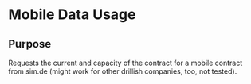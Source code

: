 # Mobile Data Usage
## Purpose
Requests the current and capacity of the contract for a mobile contract from sim.de (might work for other drillish companies, too, not tested).
